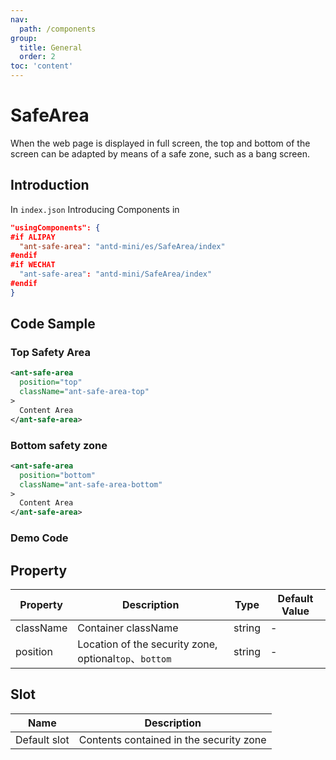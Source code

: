 ```yaml
---
nav:
  path: /components
group:
  title: General
  order: 2
toc: 'content'
---
```


# SafeArea
When the web page is displayed in full screen, the top and bottom of the screen can be adapted by means of a safe zone, such as a bang screen.

## Introduction

In `index.json` Introducing Components in

```json
"usingComponents": {
#if ALIPAY
  "ant-safe-area": "antd-mini/es/SafeArea/index"
#endif
#if WECHAT
  "ant-safe-area": "antd-mini/SafeArea/index"
#endif
}
```

## Code Sample

### Top Safety Area
```xml
<ant-safe-area 
  position="top" 
  className="ant-safe-area-top"
>
  Content Area
</ant-safe-area>
```

### Bottom safety zone
```xml
<ant-safe-area 
  position="bottom" 
  className="ant-safe-area-bottom"
>
  Content Area
</ant-safe-area>
```

### Demo Code

<code src="../../demo/pages/SafeArea/index"></code>

## Property

| Property | Description | Type | Default Value |
|-----|-----|-----|--------|
| className | Container className | string | - |
| position | Location of the security zone, optional`top`、`bottom` | string | - |

## Slot

| Name        | Description                 |
| ----------- | -------------------- |
| Default slot    | Contents contained in the security zone |
